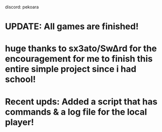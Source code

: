 discord: pekoara
# UPDATE: All games are finished! 
# huge thanks to sx3ato/Sw∆rd for the encouragement for me to finish this entire simple project since i had school!
# Recent upds: Added a script that has commands & a log file for the local player!
